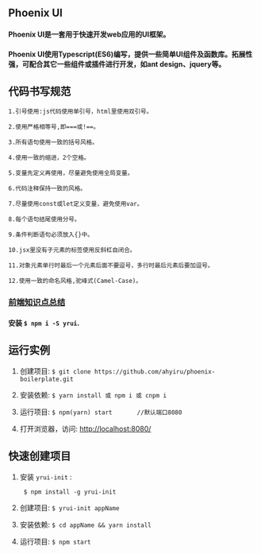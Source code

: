 ## Phoenix UI

#### Phoenix UI是一套用于快速开发web应用的UI框架。
#### Phoenix UI使用Typescript(ES6)编写，提供一些简单UI组件及函数库。拓展性强，可配合其它一些组件或插件进行开发，如ant design、jquery等。

## 代码书写规范

	1.引号使用:js代码使用单引号，html里使用双引号。
	
	2.使用严格相等号,即===或!==。
	
	3.所有语句使用一致的括号风格。
	
	4.使用一致的缩进，2个空格。
	
	5.变量先定义再使用，尽量避免使用全局变量。
	
	6.代码注释保持一致的风格。
	
	7.尽量使用const或let定义变量，避免使用var。
	
	8.每个语句结尾使用分号。
	
	9.条件判断语句必须放入{}中。
	
	10.jsx里没有子元素的标签使用反斜杠自闭合。
	
	11.对象元素单行时最后一个元素后面不要逗号，多行时最后元素后要加逗号。
	
	12.使用一致的命名风格,驼峰式(Camel-Case)。

### [前端知识点总结](https://github.com/ahyiru/react-ui-demo/blob/master/doc/%E5%89%8D%E7%AB%AF%E7%9F%A5%E8%AF%86%E7%82%B9.md)


#### 安装 `$ npm i -S yrui`.

## 运行实例

1. 创建项目:
`
$ git clone https://github.com/ahyiru/phoenix-boilerplate.git
`

2. 安装依赖:
`
$ yarn install 或 npm i 或 cnpm i
`

3. 运行项目:
`
$ npm(yarn) start 		//默认端口8080
`

4. 打开浏览器，访问: [http://localhost:8080/](http://localhost:8080/)

## 快速创建项目

1. 安装 `yrui-init` :

		$ npm install -g yrui-init

2. 创建项目:
`
$ yrui-init appName
`

3. 安装依赖:
`
$ cd appName && yarn install
`

4. 运行项目:
`
$ npm start
`



